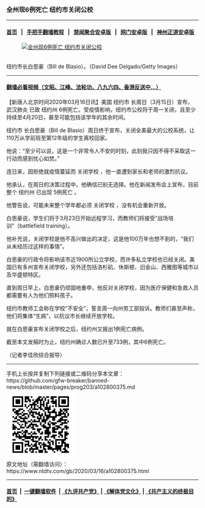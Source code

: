 ### 全州现6例死亡 纽约市关闭公校
------------------------

#### [首页](https://github.com/gfw-breaker/banned-news/blob/master/README.md) &nbsp;&nbsp;|&nbsp;&nbsp; [手把手翻墙教程](https://github.com/gfw-breaker/guides/wiki) &nbsp;&nbsp;|&nbsp;&nbsp; [禁闻聚合安卓版](https://github.com/gfw-breaker/bn-android) &nbsp;&nbsp;|&nbsp;&nbsp; [网门安卓版](https://github.com/oGate2/oGate) &nbsp;&nbsp;|&nbsp;&nbsp; [神州正道安卓版](https://github.com/SzzdOgate/update) 



<div><div class="featured_image">
 <a href="https://i.ntdtv.com/assets/uploads/2020/03/e7496ab170d4ef9215360f08c56a5516.jpg" target="_blank">
  <figure>
   <img alt="全州现6例死亡 纽约市关闭公校" src="https://i.ntdtv.com/assets/uploads/2020/03/e7496ab170d4ef9215360f08c56a5516-800x450.jpg"/>
  </figure><br/>
 </a>
 <span class="caption">
  纽约市长白思豪（Bill de Blasio）。（David Dee Delgado/Getty Images）
 </span>
</div>
</div><hr/>

#### [翻墙必看视频（文昭、江峰、法轮功、八九六四、香港反送中...）](https://github.com/gfw-breaker/banned-news/blob/master/pages/link3.md)

<div><div class="post_content" itemprop="articleBody">
 <p>
  【新唐人北京时间2020年03月16日讯】美国
  <ok href="https://www.ntdtv.com/gb/纽约市.htm">
   纽约市
  </ok>
  长周日（3月15日）宣布，
  <ok href="https://www.ntdtv.com/gb/武汉肺炎.htm">
   武汉肺炎
  </ok>
  已致
  <ok href="https://www.ntdtv.com/gb/纽约州.htm">
   纽约州
  </ok>
  6例死亡。受疫情影响，纽约市公校将于周一关闭，且至少持续至4月20日，甚至可能包括该学年的其余时间。
 </p>
 <p>
  <ok href="https://www.ntdtv.com/gb/纽约市.htm">
   纽约市
  </ok>
  长白思豪（Bill de Blasio）周日终于宣布，关闭全美最大的公校系统，让110万从学前班至第12年级的学生离校回家。
 </p>
 <p>
  他说：“至少可以说，这是一个非常令人不安的时刻，此刻我只因不得不采取这一行动而感到忧心如焚。”
 </p>
 <p>
  连日来，因拒绝就疫情蔓延而
  <ok href="https://www.ntdtv.com/gb/关闭学校.htm">
   关闭学校
  </ok>
  ，他一直遭到家长和老师的激烈抗议。
 </p>
 <p>
  他承认，在周日的决策过程中，他确信已别无选择。他在新闻发布会上宣布，目前整个
  <ok href="https://www.ntdtv.com/gb/纽约州.htm">
   纽约州
  </ok>
  已出现
  <ok href="https://www.ntdtv.com/gb/5例死亡.htm">
   5例死亡
  </ok>
  。
 </p>
 <p>
  他警告说，可能未来整个学年都必须
  <ok href="https://www.ntdtv.com/gb/关闭学校.htm">
   关闭学校
  </ok>
  ，没有机会重新开放。
 </p>
 <p>
  白思豪说，学生们将于3月23日开始远程学习，而教师们将接受“战场培训”（battlefield training）。
 </p>
 <p>
  他补充说，关闭学校是他不高兴做出的决定，这是他100万年也想不到的，“我们从未经历过这样的事情”。
 </p>
 <p>
  白思豪的行政令将影响该市近1900所公立学校，而许多私立学校也已经关闭。美国已有多州宣布关闭学校，另外还包括洛杉矶、休斯顿、旧金山、西雅图等城市以及华盛顿特区。
 </p>
 <p>
  直到周日早上，白思豪仍顽固地重申，他反对关闭学校，因为医疗保健和急救人员都需要有人为他们照料孩子。
 </p>
 <p>
  纽约市教师工会称在学校“不安全”，誓言周一向州劳工部投诉。教师们甚至声称，他们将集体“生病”，以抗议市长继续开放学校。
 </p>
 <p>
  就在白思豪宣布关闭学校之后，纽约州又报出1例死亡病例。
 </p>
 <p>
  截至本文发稿时为止，纽约州确诊人数已升至733例，其中6例死亡。
 </p>
 <p>
  （记者李佳欣综合报导）
 </p>
 <div class="single_ad">
 </div>
</div>
</div>
<hr/>
手机上长按并复制下列链接或二维码分享本文章：<br/>
https://github.com/gfw-breaker/banned-news/blob/master/pages/prog203/a102800375.md <br/>
<a href='https://github.com/gfw-breaker/banned-news/blob/master/pages/prog203/a102800375.md'><img src='https://github.com/gfw-breaker/banned-news/blob/master/pages/prog203/a102800375.md.png'/></a> <br/>
原文地址（需翻墙访问）：https://www.ntdtv.com/gb/2020/03/16/a102800375.html


------------------------
#### [首页](https://github.com/gfw-breaker/banned-news/blob/master/README.md) &nbsp;|&nbsp; [一键翻墙软件](https://github.com/gfw-breaker/nogfw/blob/master/README.md) &nbsp;| [《九评共产党》](https://github.com/gfw-breaker/9ping.md/blob/master/README.md#九评之一评共产党是什么) | [《解体党文化》](https://github.com/gfw-breaker/jtdwh.md/blob/master/README.md) | [《共产主义的终极目的》](https://github.com/gfw-breaker/gczydzjmd.md/blob/master/README.md)


<img src='http://gfw-breaker.win/banned-news/pages/prog203/a102800375.md' width='0px' height='0px'/>